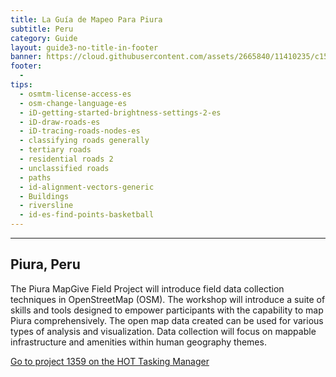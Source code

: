 ```yaml
---
title: La Guía de Mapeo Para Piura
subtitle: Peru
category: Guide
layout: guide3-no-title-in-footer
banner: https://cloud.githubusercontent.com/assets/2665840/11410235/c150b598-9393-11e5-937a-eeb5e9765d94.jpg
footer: 
  - 
tips:
  - osmtm-license-access-es
  - osm-change-language-es
  - iD-getting-started-brightness-settings-2-es
  - iD-draw-roads-es
  - iD-tracing-roads-nodes-es
  - classifying roads generally
  - tertiary roads
  - residential roads 2
  - unclassified roads
  - paths
  - id-alignment-vectors-generic
  - Buildings
  - riversline
  - id-es-find-points-basketball
---
```


<div id="test" class="col-lg-5 col-sm-6">
<hr class="section-heading-spacer">
<div class="clearfix"></div>

<h2 class="section-heading">Piura, Peru</h2>

 <p>The Piura MapGive Field Project will introduce field data collection techniques in OpenStreetMap (OSM). The workshop will introduce a suite of skills and tools designed to empower participants with the capability to map Piura comprehensively. The open map data created can be used for various types of analysis and visualization. Data collection will focus on mappable infrastructure and amenities within human geography themes.
  </p>

<p>
  <a href="https://tasks.hotosm.org/project/1369"> Go to project 1359 on the HOT Tasking Manager</a>
</p>
